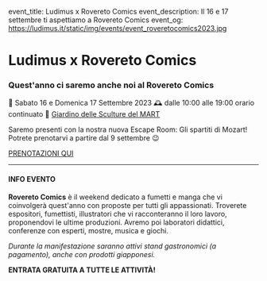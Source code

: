 event_title: Ludimus x Rovereto Comics
event_description: Il 16 e 17 settembre ti aspettiamo a Rovereto Comics
event_og: https://ludimus.it/static/img/events/event_roveretocomics2023.jpg

# Ludimus x Rovereto Comics

### Quest'anno ci saremo anche noi al Rovereto Comics

📅 Sabato 16 e Domenica 17 Settembre 2023
🕰 dalle 10:00 alle 19:00 orario continuato
📍 [Giardino delle Sculture del MART](https://goo.gl/maps/vwTCB69XvfG5N2NP7)

Saremo presenti con la nostra nuova Escape Room: Gli spartiti di Mozart! Potrete prenotarvi a partire dal 9 settembre 😉

[PRENOTAZIONI QUI](https://www.eventbrite.it/e/biglietti-rovereto-comics-ludimus-escape-room-gli-spartit-713199156877?aff=oddtdtcreator)

---

#### INFO EVENTO

**Rovereto Comics** è il weekend dedicato a fumetti e manga che vi coinvolgerà quest'anno con proposte per tutti gli appassionati.
Troverete espositori, fumettisti, illustratori che vi racconteranno il loro lavoro, proponendovi le ultime produzioni. Avremo poi laboratori didattici, conferenze con esperti, mostre, musica e giochi.

_Durante la manifestazione saranno attivi stand gastronomici (a pagamento), anche con prodotti giapponesi._

**ENTRATA GRATUITA A TUTTE LE ATTIVITÀ!**
